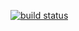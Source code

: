 [![build status](https://github.com/initpoint/Angular-Dashboard/workflows/Build%20and%20Deploy/badge.svg)](https://github.com/MalekMohamed/Zelious/actions)
